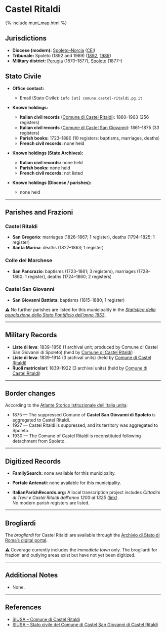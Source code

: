 # Castel Ritaldi

{% include muni_map.html %}

## Jurisdictions

* **Diocese (modern):** [Spoleto–Norcia](../dio/spoleto.md) ([CEI](https://www.chiesacattolica.it/annuario-cei/ricerca-parrocchie/))
* **Tribunale:** Spoleto (1892 and 1989) ([1892](https://www.google.it/books/edition/Bollettino_ufficiale_del_Ministero_di_gr/kRXd4t5fK-0C?hl=en&gbpv=1&pg=PA457&printsec=frontcover), [1989](https://www.google.it/books/edition/Gazzetta_ufficiale_della_Repubblica_ital/-Z6nogg-qMQC?hl=en&gbpv=1&pg=RA8-PA38&printsec=frontcover))
* **Military district:** [Perugia](../mil/perugia.md) (1870–1877), [Spoleto](../mil/spoleto.md) (1877–)

## Stato Civile

* **Office contact:**

  * Email (Stato Civile): `info [at] comune.castel-ritaldi.pg.it`

* **Known holdings:**

  * **Italian civil records** ([Comune di Castel Ritaldi](https://siusa-archivi.cultura.gov.it/cgi-bin/siusa/pagina.pl?TipoPag=comparc&Chiave=322072)): 1860–1963 (256 registers)
  * **Italian civil records** ([Comune di Castel San Giovanni](https://siusa-archivi.cultura.gov.it/cgi-bin/siusa/pagina.pl?TipoPag=comparc&Chiave=322295)): 1861–1875 (33 registers)  
  * **Parish books:** 1723–1880 (10 registers: baptisms, marriages, deaths)
  * **French civil records:** none held

* **Known holdings (State Archives):**

  * **Italian civil records:** none held
  * **Parish books:** none held
  * **French civil records:** not listed

* **Known holdings (Diocese / parishes):**

  * none held

---

## Parishes and Frazioni

### Castel Ritaldi

* **San Gregorio**: marriages (1826–1867; 1 register), deaths (1794–1825; 1 register)
* **Santa Marina**: deaths (1827–1863; 1 register)

### Colle del Marchese

* **San Pancrazio**: baptisms (1723–1861; 3 registers), marriages (1728–1860; 1 register), deaths (1724–1860; 2 registers)

### Castel San Giovanni

* **San Giovanni Battista**: baptisms (1815–1880; 1 register)

⚠️ No further parishes are listed for this municipality in the *[Statistica della popolazione dello Stato Pontificio dell’anno 1853](https://www.google.it/books/edition/Statistics_della_popolazione_dello_Stato/v6dCAQAAMAAJ)*.

---

## Military Records

* **Liste di leva**: 1839–1856 (1 archival unit; produced by Comune di Castel San Giovanni di Spoleto) (held by [Comune di Castel Ritaldi](https://siusa-archivi.cultura.gov.it/cgi-bin/siusa/pagina.pl?TipoPag=comparc&Chiave=322353&RicVM=ricercasemplice&RicFrmRicSemplice=Liste%20di%20leva&RicProgetto=reg%2dumb&RicSez=complessi))
* **Liste di leva**: 1839–1914 (3 archival units) (held by [Comune di Castel Ritaldi](https://siusa-archivi.cultura.gov.it/cgi-bin/siusa/pagina.pl?TipoPag=comparc&Chiave=322154&RicVM=ricercasemplice&RicFrmRicSemplice=Liste%20di%20leva&RicProgetto=reg%2dumb&RicSez=complessi))
* **Ruoli matricolari**: 1839–1922 (3 archival units) (held by [Comune di Castel Ritaldi](https://siusa-archivi.cultura.gov.it/cgi-bin/siusa/pagina.pl?TipoPag=comparc&Chiave=322154&RicVM=ricercasemplice&RicFrmRicSemplice=Liste%20di%20leva&RicProgetto=reg%2dumb&RicSez=complessi))

---

## Border changes

According to the [Atlante Storico Istituzionale dell’Italia unita](http://dati.san.beniculturali.it/asi/local/detail.html?UA05078):

* 1875 — The suppressed Comune of **Castel San Giovanni di Spoleto** is aggregated to Castel Ritaldi.
* 1927 — Castel Ritaldi is suppressed, and its territory was aggregated to Spoleto.
* 1930 — The Comune of Castel Ritaldi is reconstituted following detachment from Spoleto.

---

## Digitized Records

* **FamilySearch:** none available for this municipality.

* **Portale Antenati:** none available for this municipality.

* **ItalianParishRecords.org:** A local transcription project includes *Cittadini di Trevi e Castel Ritaldi dall’anno 1200 al 1325* ([link](https://www.protrevi.com/protrevi/chicera.asp)). \
No modern parish registers are listed.

---

## Brogliardi

The *brogliardi* for Castel Ritaldi are available through the [Archivio di Stato di Roma’s digital portal](https://imagoarchiviodistatoroma.cultura.gov.it/Gregoriano/s_brogliardi.php?Provincia=Spoleto&Denominazione=Castel%20Ritaldi).

⚠️ Coverage currently includes the *immediate town* only. The brogliardi for frazioni and outlying areas exist but have not yet been digitized.

---

## Additional Notes

* None.

---

## References

* [SIUSA – Comune di Castel Ritaldi](https://siusa-archivi.cultura.gov.it/cgi-bin/siusa/pagina.pl?TipoPag=comparc&Chiave=322072)
* [SIUSA – Stato civile del Comune di Castel San Giovanni di Castel Ritaldi](https://siusa-archivi.cultura.gov.it/cgi-bin/siusa/pagina.pl?TipoPag=comparc&Chiave=322295)
